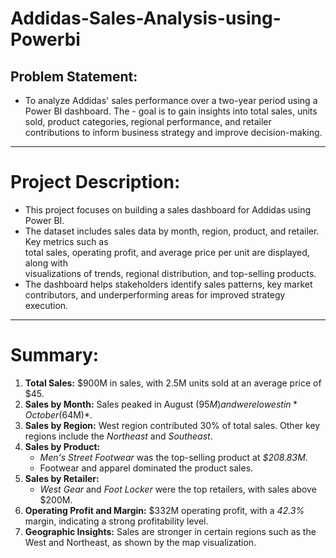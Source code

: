 # Addidas-Sales-Analysis-using-Powerbi
## Problem Statement:
- To analyze Addidas' sales performance over a two-year period using a Power BI dashboard. The - goal is to gain insights into total sales, units sold, product categories, regional performance, and retailer contributions to inform business strategy and improve decision-making.
-----------------------------------------
# Project Description:
- This project focuses on building a sales dashboard for Addidas using Power BI. 
- The dataset includes sales data by month, region, product, and retailer. Key metrics such as  
  total sales, operating profit, and average price per unit are displayed, along with       
  visualizations of trends, regional distribution, and top-selling products.
- The dashboard helps stakeholders identify sales patterns, key market contributors, and underperforming areas for improved strategy execution.
-----------------------------
# Summary:
1. **Total Sales:** $900M in sales, with 2.5M units sold at an average price of $45.
2. **Sales by Month:** Sales peaked in August ($95M) and were lowest in *October ($64M)*.
3. **Sales by Region:** 
     West region contributed 30% of total sales.
     Other key regions include the *Northeast* and *Southeast*.
4. **Sales by Product:**
   - *Men's Street Footwear* was the top-selling product at *$208.83M*.
   - Footwear and apparel dominated the product sales.
5. **Sales by Retailer:**
   - *West Gear* and *Foot Locker* were the top retailers, with sales above $200M.
6. **Operating Profit and Margin:** $332M operating profit, with a *42.3%* margin, indicating a     strong profitability level.
7. **Geographic Insights:** Sales are stronger in certain regions such as the West and Northeast, as shown by the map visualization.

